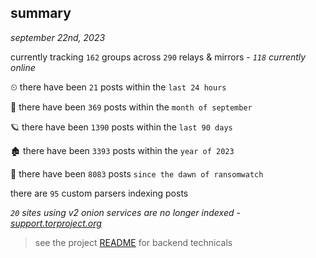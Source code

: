 
## summary
_september 22nd, 2023_

currently tracking `162` groups across `290` relays & mirrors - _`118` currently online_

⏲ there have been `21` posts within the `last 24 hours`

🦈 there have been `369` posts within the `month of september`

🪐 there have been `1390` posts within the `last 90 days`

🏚 there have been `3393` posts within the `year of 2023`

🦕 there have been `8083` posts `since the dawn of ransomwatch`

there are `95` custom parsers indexing posts

_`20` sites using v2 onion services are no longer indexed - [support.torproject.org](https://support.torproject.org/onionservices/v2-deprecation/)_

> see the project [README](https://github.com/joshhighet/ransomwatch#ransomwatch--) for backend technicals
